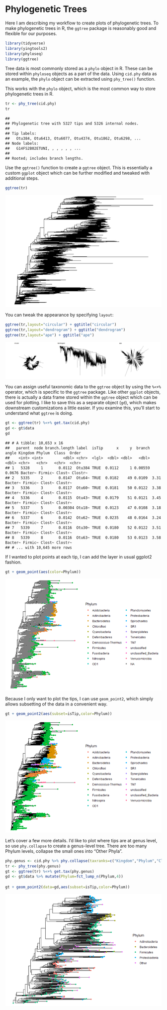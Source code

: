 Phylogenetic Trees
================

Here I am describing my workflow to create plots of phylogenetic trees.
To make phylogenetic trees in R, the `ggtree` package is reasonably good
and flexible for our purposes.

``` r
library(tidyverse)
library(yingtools2)
library(phyloseq)
library(ggtree)
```

Tree data is most commonly stored as a `phylo` object in R. These can be
stored within `phyloseq` objects as a part of the data. Using `cid.phy`
data as an example, the `phylo` object can be extracted using
`phy_tree()` function.

This works with the `phylo` object, which is the most common way to
store phylogenetic trees in R.

``` r
tr <- phy_tree(cid.phy)
tr
```

    ## 
    ## Phylogenetic tree with 5327 tips and 5326 internal nodes.
    ## 
    ## Tip labels:
    ##   Otu384, Otu6413, Otu6077, Otu4374, Otu1862, Otu6298, ...
    ## Node labels:
    ##   G14FS2B02ETUNI, , , , , , ...
    ## 
    ## Rooted; includes branch lengths.

Use the `ggtree()` function to create a `ggtree` object. This is
essentially a custom `ggplot` object which can be further modified and
tweaked with additional steps.

``` r
ggtree(tr)
```

![](phylotree_files/figure-gfm/unnamed-chunk-3-1.png)<!-- -->

You can tweak the appearance by specifying `layout`:

``` r
ggtree(tr,layout="circular") + ggtitle("circular")
ggtree(tr,layout="dendrogram") + ggtitle("dendrogram")
ggtree(tr,layout="ape") + ggtitle("ape")
```

<img src="phylotree_files/figure-gfm/unnamed-chunk-4-1.png" width="33%" /><img src="phylotree_files/figure-gfm/unnamed-chunk-4-2.png" width="33%" /><img src="phylotree_files/figure-gfm/unnamed-chunk-4-3.png" width="33%" />

You can assign useful taxonomic data to the `ggtree` object by using the
`%<+%` operator, which is specific to the `ggtree` package. Like other
`ggplot` objects, there is actually a data frame stored within the
`ggtree` object which can be used for plotting. I like to save this as a
separate object (`gd`), which makes downstream customizations a little
easier. If you examine this, you’ll start to understand what `ggtree` is
doing.

``` r
gt <- ggtree(tr) %<+% get.tax(cid.phy)
gd <- gt$data
gd
```

    ## # A tibble: 10,653 x 16
    ##   parent  node branch.length label  isTip      x     y  branch  angle Kingdom Phylum  Class  Order  
    ##    <int> <int>         <dbl> <chr>  <lgl>  <dbl> <dbl>   <dbl>  <dbl> <chr>   <chr>   <chr>  <chr>  
    ## 1   5328     1       0.0112  Otu384 TRUE  0.0112     1 0.00559 0.0676 Bacter~ Firmic~ Clost~ Clostr~
    ## 2   5335     2       0.0147  Otu64~ TRUE  0.0182    49 0.0109  3.31   Bacter~ Firmic~ Clost~ Clostr~
    ## 3   5336     3       0.0117  Otu60~ TRUE  0.0181    50 0.0122  3.38   Bacter~ Firmic~ Clost~ Clostr~
    ## 4   5336     4       0.0115  Otu43~ TRUE  0.0179    51 0.0121  3.45   Bacter~ Firmic~ Clost~ Clostr~
    ## 5   5337     5       0.00304 Otu18~ TRUE  0.0123    47 0.0108  3.18   Bacter~ Firmic~ Clost~ Clostr~
    ## 6   5337     6       0.0142  Otu62~ TRUE  0.0235    48 0.0164  3.24   Bacter~ Firmic~ Clost~ Clostr~
    ## 7   5339     7       0.0116  Otu30~ TRUE  0.0180    52 0.0122  3.51   Bacter~ Firmic~ Clost~ Clostr~
    ## 8   5339     8       0.0116  Otu63~ TRUE  0.0180    53 0.0123  3.58   Bacter~ Firmic~ Clost~ Clostr~
    ## # ... with 10,645 more rows

If I wanted to plot points at each tip, I can add the layer in usual
ggplot2 fashion.

``` r
gt + geom_point(aes(color=Phylum))
```

![](phylotree_files/figure-gfm/unnamed-chunk-6-1.png)<!-- -->

Because I only want to plot the tips, I can use `geom_point2`, which
simply allows subsetting of the data in a convenient way.

``` r
gt + geom_point2(aes(subset=isTip,color=Phylum))
```

![](phylotree_files/figure-gfm/unnamed-chunk-7-1.png)<!-- -->

Let’s cover a few more details. I’d like to plot where tips are at genus
level, so use `phy.collapse` to create a genus-level tree. There are too
many Phylum levels, collapse the small ones into “Other Phyla”.

``` r
phy.genus <- cid.phy %>% phy.collapse(taxranks=c("Kingdom","Phylum","Class","Order","Family","Genus"))
tr <- phy_tree(phy.genus)
gt <- ggtree(tr) %<+% get.tax(phy.genus)
gd <- gt$data %>% mutate(Phylum=fct_lump_n(Phylum,4))

gt + geom_point2(data=gd,aes(subset=isTip,color=Phylum))
```

![](phylotree_files/figure-gfm/unnamed-chunk-8-1.png)<!-- -->
